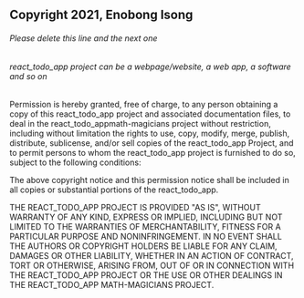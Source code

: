 ## Copyright 2021, Enobong Isong

###### Please delete this line and the next one
###### react_todo_app  project can be a webpage/website, a web app, a software and so on

Permission is hereby granted, free of charge, to any person obtaining a copy of this react_todo_app project and associated documentation files, to deal in the react_todo_appmath-magicians project without restriction, including without limitation the rights to use, copy, modify, merge, publish, distribute, sublicense, and/or sell copies of the react_todo_app Project, and to permit persons to whom the react_todo_app project is furnished to do so, subject to the following conditions:

The above copyright notice and this permission notice shall be included in all copies or substantial portions of the react_todo_app.

THE REACT_TODO_APP PROJECT IS PROVIDED "AS IS", WITHOUT WARRANTY OF ANY KIND, EXPRESS OR IMPLIED, INCLUDING BUT NOT LIMITED TO THE WARRANTIES OF MERCHANTABILITY, FITNESS FOR A PARTICULAR PURPOSE AND NONINFRINGEMENT. IN NO EVENT SHALL THE AUTHORS OR COPYRIGHT HOLDERS BE LIABLE FOR ANY CLAIM, DAMAGES OR OTHER LIABILITY, WHETHER IN AN ACTION OF CONTRACT, TORT OR OTHERWISE, ARISING FROM, OUT OF OR IN CONNECTION WITH THE REACT_TODO_APP PROJECT OR THE USE OR OTHER DEALINGS IN THE REACT_TODO_APP MATH-MAGICIANS PROJECT.
